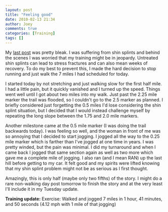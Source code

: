```yaml
---
layout: post
title: "Feeling good"
date: 2010-02-13 21:34
author: Joey
comments: true
categories: [Training]
tags: []
---
```

My [last post](http://joeyshealth.wordpress.com/2010/02/11/good-and-bad-news/) was pretty bleak. I was suffering from shin splints and behind the scenes I was worried that my training might be in jeopardy.  Untreated shin splints can lead to stress fractures and can also mean weeks of recovery.  To do my best to prevent this, I made the hard decision to stop running and just walk the 7 miles I had scheduled for today.

I started today by not stretching and just walking slow for the first half mile.  I had a little pain, but it quickly vanished and I turned up the speed.  Things went well until I got about two miles into my walk.  Just past the 2.25 mile marker the trail was flooded, so I couldn't go to the 2.5 marker as planned.  I briefly considered just forgetting the 0.5 miles I'd lose considering the shin splint situation, but I decided that I would instead challenge myself by repeating the long slope between the 1.75 and 2.0 mile markers.

Another milestone came at the 0.5 mile marker (I was doing the trail backwards today).  I was feeling so well, and the woman in front of me was so annoying that I decided to start jogging.  I jogged all the way to the 0.25 mile marker which is farther than I've jogged at one time in years.  I was pretty winded, but the pain was minimal.  I did my turnaround and when I came back I jogged that same section again as well as two more which gave me a complete mile of jogging.  I also ran (and I mean RAN) up the last hill before getting to my car.  It felt good and my spirits were lifted knowing that my shin splint problem might not be as serious as I first thought.

Amazingly, this is only half (maybe only two fifths) of the story.  I might do a rare non-walking day post tomorrow to finish the story and at the very least I'll include it in my Tuesday update.

**Training update:**
Exercise: Walked and jogged 7 miles in 1 hour, 41 minutes, and 50 seconds (4.12 mph with 1 mile of that jogging)

